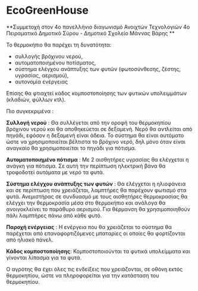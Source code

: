 # EcoGreenHouse
**Συμμετοχή στον 4ο πανελλήνιο διαγωνισμό Ανοιχτών Τεχνολογιών
4ο Πειραματικό Δημοτικό Σύρου - Δημοτικό Σχολείο Μάννας Βάρης
**

Το θερμοκήπιο θα παρέχει τη δυνατότητα:
- συλλογής βρόχινου νερού, 
- αυτοματοποιημένου ποτίσματος, 
- σύστημα ελέγχου ανάπτυξης των φυτών (φωτοσύνθεσης, ζέστης, υγρασίας, αερισμού), 
- αυτονομία ενέργειας

Επίσης θα φτιαχτεί κάδος κομποστοποίησης των φυτικών υπολειμμάτων (κλαδιών, φύλλων κτλ).

Πιο συγκεκριμένα :

**Συλλογή νερού** : Θα συλλέγεται από την οροφή του θερμοκηπίου βρόχινου νερού και θα αποθηκεύεται σε δεξαμενή. Νερό θα αντλείται από πηγάδι, εφόσον η δεξαμενή είναι άδεια. Το σύστημα θα είναι αυτόματο ώστε να χρησιμοποιείται βέλτιστα το βρόχινο νερό, δηλ μόνο όταν είναι αναγκαίο θα χρησιμοποιείται το πηγάδι για πότισμα.

**Αυτοματοποιημένο πότισμα** : Με 2 αισθητήρες υγρασίας θα ελέγχεται η ανάγκη για πότισμα. Σε αυτή την περίπτωση ηλεκτρική βάνα θα τροφοδοτεί αυτόματα με νερό τα φυτά.

**Σύστημα ελέγχου ανάπτυξης των φυτών** : Θα ελέγχεται η ηλιοφάνεια και σε περίπτωση που χρειάζεται, λαμπτήρες θα παρέχουν φωτισμό στα φυτά. Ανεμιστήρας σε συνδυασμό με τους αισθητήρες θερμοκρασίας θα ελέγχει την θερμοκρασία μέσα στο θερμοκήπιο και ανάλογα θα ανοιγοκλείνει το παράθυρο αερισμού. Για θέρμανση θα χρησιμοποιηθούν πάλι λαμπτήρες πάνω από κάθε φυτό.

**Παροχή ενέργειας** : Η ενέργεια που θα χρειάζεται το σύστημα θα παρέχεται από επαναφορτιζόμενες μπαταρίες οι οποίες θα φορτίζονται από ηλιακό πάνελ.

**Κάδος κομποστοποίησης**: Κομποστοποιούνται τα φυτικά υπολείμματα και γίνονται λίπασμα για τα φυτά.

Ο αγρότης θα έχει όλες τις ενδείξεις που χρειάζονται, σε οθόνη εκτός θερμοκηπίου,  ώστε να πληροφορείται για την κατάσταση του θερμοκηπίου.
